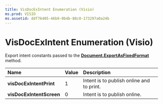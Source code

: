 ```yaml
---
title: VisDocExIntent Enumeration (Visio)
ms.prod: VISIO
ms.assetid: ddf76405-46b9-0b4b-88c0-173297a0a24b
---
```



# VisDocExIntent Enumeration (Visio)

Export intent constants passed to the  **[Document.ExportAsFixedFormat](document-exportasfixedformat-method-visio.md)** method.



|**Name**|**Value**|**Description**|
|:-----|:-----|:-----|
| **visDocExIntentPrint**|1|Intent is to publish online and to print.|
| **visDocExIntentScreen**|0|Intent is to publish online.|

